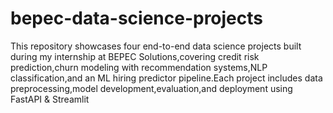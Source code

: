 # bepec-data-science-projects
This repository showcases four end-to-end data science projects built during my internship at BEPEC Solutions,covering credit risk prediction,churn modeling with recommendation systems,NLP classification,and an ML hiring predictor pipeline.Each project includes data preprocessing,model development,evaluation,and deployment using FastAPI &amp; Streamlit
